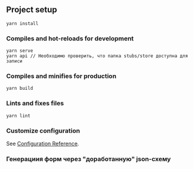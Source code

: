 ## Project setup
```
yarn install
```

### Compiles and hot-reloads for development
```
yarn serve
yarn api // Необходимо проверить, что папка stubs/store доступна для записи

```

### Compiles and minifies for production
```
yarn build
```

### Lints and fixes files
```
yarn lint
```

### Customize configuration
See [Configuration Reference](https://cli.vuejs.org/config/).


### Генерациия форм через "доработанную" json-схему
